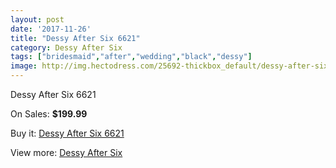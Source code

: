 ```yaml
---
layout: post
date: '2017-11-26'
title: "Dessy After Six 6621"
category: Dessy After Six
tags: ["bridesmaid","after","wedding","black","dessy"]
image: http://img.hectodress.com/25692-thickbox_default/dessy-after-six-6621.jpg
---
```

Dessy After Six 6621

On Sales: **$199.99**
<a href="https://www.hectodress.com/dessy-after-six/11947-dessy-after-six-6621.html"><amp-img layout="responsive" width="600" height="600" src="//img.hectodress.com/25692-thickbox_default/dessy-after-six-6621.jpg" alt="Dessy After Six 6621 0" /></a>
<a href="https://www.hectodress.com/dessy-after-six/11947-dessy-after-six-6621.html"><amp-img layout="responsive" width="600" height="600" src="//img.hectodress.com/25695-thickbox_default/dessy-after-six-6621.jpg" alt="Dessy After Six 6621 1" /></a>
<a href="https://www.hectodress.com/dessy-after-six/11947-dessy-after-six-6621.html"><amp-img layout="responsive" width="600" height="600" src="//img.hectodress.com/25694-thickbox_default/dessy-after-six-6621.jpg" alt="Dessy After Six 6621 2" /></a>
<a href="https://www.hectodress.com/dessy-after-six/11947-dessy-after-six-6621.html"><amp-img layout="responsive" width="600" height="600" src="//img.hectodress.com/25693-thickbox_default/dessy-after-six-6621.jpg" alt="Dessy After Six 6621 3" /></a>

Buy it: [Dessy After Six 6621](https://www.hectodress.com/dessy-after-six/11947-dessy-after-six-6621.html "Dessy After Six 6621")

View more: [Dessy After Six](https://www.hectodress.com/186-dessy-after-six "Dessy After Six")